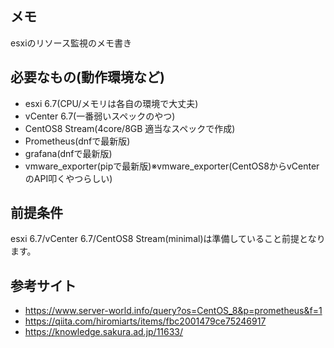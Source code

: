 ## メモ
esxiのリソース監視のメモ書き

## 必要なもの(動作環境など)
- esxi 6.7(CPU/メモリは各自の環境で大丈夫)
- vCenter 6.7(一番弱いスペックのやつ)
- CentOS8 Stream(4core/8GB 適当なスペックで作成)
- Prometheus(dnfで最新版)
- grafana(dnfで最新版)
- vmware_exporter(pipで最新版)※vmware_exporter(CentOS8からvCenterのAPI叩くやつらしい)

## 前提条件
esxi 6.7/vCenter 6.7/CentOS8 Stream(minimal)は準備していること前提となります。

## 

## 参考サイト
- https://www.server-world.info/query?os=CentOS_8&p=prometheus&f=1
- https://qiita.com/hiromiarts/items/fbc2001479ce75246917
- https://knowledge.sakura.ad.jp/11633/

